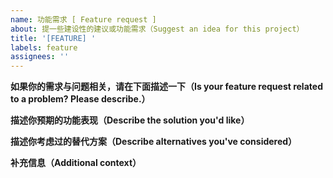 ```yaml
---
name: 功能需求 [ Feature request ]
about: 提一些建设性的建议或功能需求（Suggest an idea for this project）
title: '[FEATURE] '
labels: feature
assignees: ''
---
```


**如果你的需求与问题相关，请在下面描述一下（Is your feature request related to a problem? Please describe.）**

<!--A clear and concise description of what the problem is. Ex. I'm always frustrated when [...]-->
<!--明确的表达问题所在，例如：当打开编辑器时，光标位置总是丢失-->

**描述你预期的功能表现（Describe the solution you'd like）**

<!--A clear and concise description of what you want to happen.-->
<!--明确的表达在特定场景下你期望的表现-->

**描述你考虑过的替代方案（Describe alternatives you've considered）**

<!--A clear and concise description of any alternative solutions or features you've considered.-->

**补充信息（Additional context）**

<!--Add any other context or screenshots about the feature request here.-->
